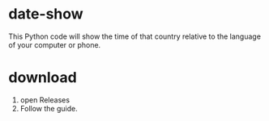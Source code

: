 # date-show
This Python code will show the time of that country relative to the language of your computer or phone.

# download
1. open Releases
2. Follow the guide.
